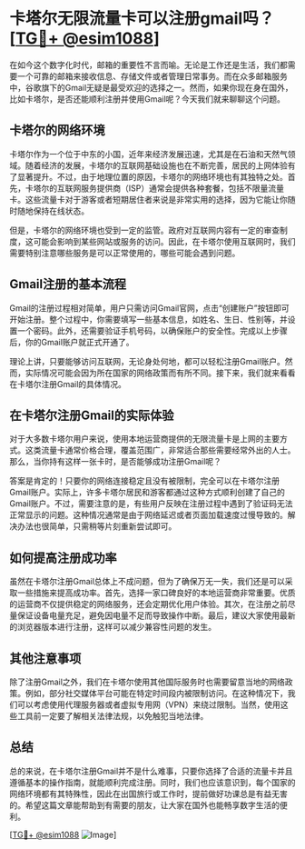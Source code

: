 # 卡塔尔无限流量卡可以注册gmail吗？[[TG💪+ @esim1088](https://t.me/s/esim1088)]

在如今这个数字化时代，邮箱的重要性不言而喻。无论是工作还是生活，我们都需要一个可靠的邮箱来接收信息、存储文件或者管理日常事务。而在众多邮箱服务中，谷歌旗下的Gmail无疑是最受欢迎的选择之一。然而，如果你现在身在国外，比如卡塔尔，是否还能顺利注册并使用Gmail呢？今天我们就来聊聊这个问题。

## 卡塔尔的网络环境

卡塔尔作为一个位于中东的小国，近年来经济发展迅速，尤其是在石油和天然气领域。随着经济的发展，卡塔尔的互联网基础设施也在不断完善，居民的上网体验有了显著提升。不过，由于地理位置的原因，卡塔尔的网络环境也有其独特之处。首先，卡塔尔的互联网服务提供商（ISP）通常会提供各种套餐，包括不限量流量卡。这些流量卡对于游客或者短期居住者来说是非常实用的选择，因为它能让你随时随地保持在线状态。

但是，卡塔尔的网络环境也受到一定的监管。政府对互联网内容有一定的审查制度，这可能会影响到某些网站或服务的访问。因此，在卡塔尔使用互联网时，我们需要特别注意哪些服务是可以正常使用的，哪些可能会遇到问题。

## Gmail注册的基本流程

Gmail的注册过程相对简单，用户只需访问Gmail官网，点击“创建账户”按钮即可开始注册。整个过程中，你需要填写一些基本信息，如姓名、生日、性别等，并设置一个密码。此外，还需要验证手机号码，以确保账户的安全性。完成以上步骤后，你的Gmail账户就正式开通了。

理论上讲，只要能够访问互联网，无论身处何地，都可以轻松注册Gmail账户。然而，实际情况可能会因为所在国家的网络政策而有所不同。接下来，我们就来看看在卡塔尔注册Gmail的具体情况。

## 在卡塔尔注册Gmail的实际体验

对于大多数卡塔尔用户来说，使用本地运营商提供的无限流量卡是上网的主要方式。这类流量卡通常价格合理，覆盖范围广，非常适合那些需要经常外出的人士。那么，当你持有这样一张卡时，是否能够成功注册Gmail呢？

答案是肯定的！只要你的网络连接稳定且没有被限制，完全可以在卡塔尔注册Gmail账户。实际上，许多卡塔尔居民和游客都通过这种方式顺利创建了自己的Gmail账户。不过，需要注意的是，有些用户反映在注册过程中遇到了验证码无法正常显示的问题。这种情况通常是由于网络延迟或者页面加载速度过慢导致的。解决办法也很简单，只需稍等片刻重新尝试即可。

## 如何提高注册成功率

虽然在卡塔尔注册Gmail总体上不成问题，但为了确保万无一失，我们还是可以采取一些措施来提高成功率。首先，选择一家口碑良好的本地运营商非常重要。优质的运营商不仅提供稳定的网络服务，还会定期优化用户体验。其次，在注册之前尽量保证设备电量充足，避免因电量不足而导致操作中断。最后，建议大家使用最新的浏览器版本进行注册，这样可以减少兼容性问题的发生。

## 其他注意事项

除了注册Gmail之外，我们在卡塔尔使用其他国际服务时也需要留意当地的网络政策。例如，部分社交媒体平台可能在特定时间段内被限制访问。在这种情况下，我们可以考虑使用代理服务器或者虚拟专用网（VPN）来绕过限制。当然，使用这些工具前一定要了解相关法律法规，以免触犯当地法律。

## 总结

总的来说，在卡塔尔注册Gmail并不是什么难事，只要你选择了合适的流量卡并且遵循基本的操作指南，就能顺利完成注册。同时，我们也应该意识到，每个国家的网络环境都有其特殊性，因此在出国旅行或工作时，提前做好功课总是有益无害的。希望这篇文章能帮助到有需要的朋友，让大家在国外也能畅享数字生活的便利。

[[TG💪+ @esim1088](https://t.me/s/esim1088) ![Image](https://i.postimg.cc/4NQfJmqS/Snipaste-2025-05-13-00-14-12.png)]